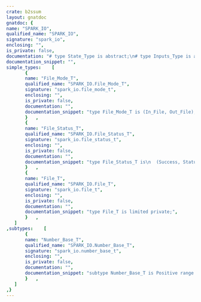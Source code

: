 ```yaml
---
crate: b2ssum
layout: gnatdoc
gnatdoc: {
name: "SPARK_IO",
qualified_name: "SPARK_IO",
signature: "spark_io",
enclosing: "",
is_private: false,
documentation: "# type State_Type is abstract;\n# type Inputs_Type is abstract;\n# type Outputs_Type is abstract;",
documentation_snippet: "",
simple_types:    [
       {
       name: "File_Mode_T",
       qualified_name: "SPARK_IO.File_Mode_T",
       signature: "spark_io.file_mode_t",
       enclosing: "",
       is_private: false,
       documentation: "",
       documentation_snippet: "type File_Mode_T is (In_File, Out_File);",
       }   ,
       {
       name: "File_Status_T",
       qualified_name: "SPARK_IO.File_Status_T",
       signature: "spark_io.file_status_t",
       enclosing: "",
       is_private: false,
       documentation: "",
       documentation_snippet: "type File_Status_T is\n  (Success, Status_Error, Mode_Error, Name_Error, Use_Error, Device_Error,\n   End_Error, Data_Error, Layout_Error, Standard_Storage_Error,\n   Standard_Program_Error);",
       }   ,
       {
       name: "File_T",
       qualified_name: "SPARK_IO.File_T",
       signature: "spark_io.file_t",
       enclosing: "",
       is_private: false,
       documentation: "",
       documentation_snippet: "type File_T is limited private;",
       }   ,
   ]
,subtypes:    [
       {
       name: "Number_Base_T",
       qualified_name: "SPARK_IO.Number_Base_T",
       signature: "spark_io.number_base_t",
       enclosing: "",
       is_private: false,
       documentation: "",
       documentation_snippet: "subtype Number_Base_T is Positive range 2 .. 16;",
       }   ,
   ]
,}
---
```

